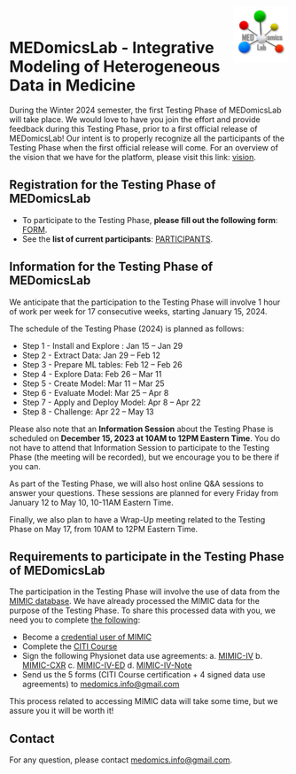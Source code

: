 <img src="MEDomicsLab_LOGO.png" width="100" align="right" align="top" >
<br />

# MEDomicsLab - Integrative Modeling of Heterogeneous Data in Medicine

During the Winter 2024 semester, the first Testing Phase of MEDomicsLab will take place. We would love to have you join the effort and provide feedback during this Testing Phase, prior to a first official release of MEDomicsLab! Our intent is to properly recognize all the participants of the Testing Phase when the first official release will come. For an overview of the vision that we have for the platform, please visit this link: [vision](https://bit.ly/3EdkQpi).

## Registration for the Testing Phase of MEDomicsLab

* To participate to the Testing Phase, **please fill out the following form**: [FORM](https://forms.office.com/r/ysbvNuCuw3).
* See the **list of current participants**: [PARTICIPANTS](https://docs.google.com/spreadsheets/d/1w4n2gygstxnrFSzAi1LqGsxgCVYa1Odyb8vl9huu-kU/).

## Information for the Testing Phase of MEDomicsLab

We anticipate that the participation to the Testing Phase will involve 1 hour of work per week for 17 consecutive weeks, starting January 15, 2024.

The schedule of the Testing Phase (2024) is planned as follows:
* Step 1 - Install and Explore : Jan 15 – Jan 29
* Step 2 - Extract Data: Jan 29 – Feb 12
* Step 3 - Prepare ML tables: Feb 12 – Feb 26
* Step 4 - Explore Data: Feb 26 – Mar 11
* Step 5 - Create Model: Mar 11 – Mar 25
* Step 6 - Evaluate Model: Mar 25 – Apr 8
* Step 7 - Apply and Deploy Model: Apr 8 – Apr 22 
* Step 8 - Challenge: Apr 22 – May 13

Please also note that an **Information Session** about the Testing Phase is scheduled on **December 15, 2023 at 10AM to 12PM Eastern Time**. You do not have to attend that Information Session to participate to the Testing Phase (the meeting will be recorded), but we encourage you to be there if you can. 

As part of the Testing Phase, we will also host online Q&A sessions to answer your questions. These sessions are planned for every Friday from January 12 to May 10, 10-11AM Eastern Time.

Finally, we also plan to have a Wrap-Up meeting related to the Testing Phase on May 17, from 10AM to 12PM Eastern Time.

## Requirements to participate in the Testing Phase of MEDomicsLab

The participation in the Testing Phase will involve the use of data from the [MIMIC database](https://mimic.mit.edu/). We have already processed the MIMIC data for the purpose of the Testing Phase. To share this processed data with you, we need you to complete [the following](https://mimic.mit.edu/docs/gettingstarted/):
* Become a [credential user of MIMIC](https://physionet.org/settings/credentialing/)
* Complete the [CITI Course](https://physionet.org/about/citi-course/)
* Sign the following Physionet data use agreements: 
  a. [MIMIC-IV](https://physionet.org/sign-dua/mimiciv/2.2/)
  b. [MIMIC-CXR](https://physionet.org/sign-dua/mimic-cxr/2.0.0/)
  c. [MIMIC-IV-ED](https://physionet.org/sign-dua/mimic-iv-ed/2.2/)
  d. [MIMIC-IV-Note](https://physionet.org/sign-dua/mimic-iv-note/2.2/)
* Send us the 5 forms (CITI Course certification + 4 signed data use agreements) to <medomics.info@gmail.com>

This process related to accessing MIMIC data will take some time, but we assure you it will be worth it!

## Contact

For any question, please contact <medomics.info@gmail.com>.

